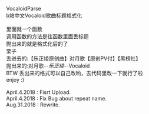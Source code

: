VocaloidParse<br>
b站中文Vocaloid歌曲标题格式化<br>
<br>
里面就一个函数<br>
调用函数的方法是往函数里面丢标题<br>
抛出来的就是格式化后的了<br>
栗子<br>
丢进去的:【乐正绫原创曲】对月歌【原创PV付】【黑榜社】<br>
抛出来的:对月歌-*-乐正绫-*-Vocaloid<br>
BTW 丢出来的格式可以自己改哟，去代码里改一下就行了啦<br>
enjoy :)<br>
<br>
April.4.2018 : Fisrt Upload.<br>
April.4.2018 : Fix Bug about repeat name.<br>
Aug.31.2018 : Rewrite.<br>